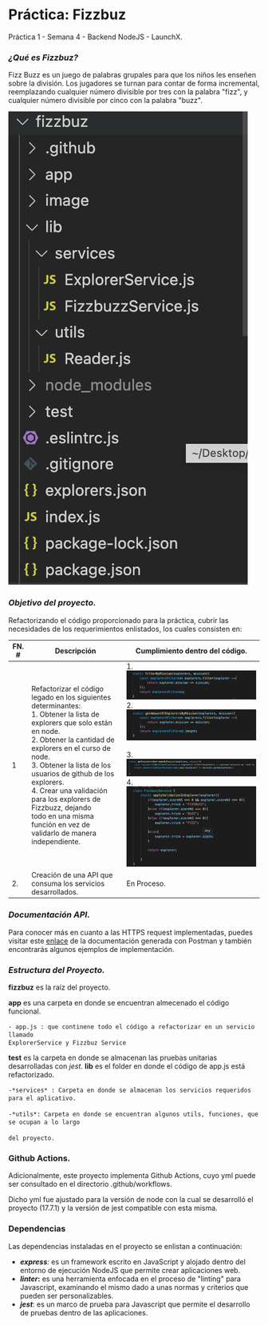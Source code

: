 # Práctica: Fizzbuz

Práctica 1 - Semana 4 - Backend NodeJS - LaunchX.

### ***¿Qué es Fizzbuz?***

Fizz Buzz es un juego de palabras grupales para que los niños les enseñen sobre la división.
Los jugadores se turnan para contar de forma incremental, reemplazando cualquier número divisible por tres con la palabra "fizz", y cualquier número divisible por cinco con la palabra "buzz".

![1651199366187.png](image/README/1651199366187.png)

### ***Objetivo del proyecto.***

Refactorizando el código proporcionado para la práctica, cubrir las necesidades de los requerimientos enlistados, los cuales consisten en:

| FN. # | Descripción                                                                                                                                                                                                                                                                                                                                                                                                               | Cumplimiento dentro del código.                                                                                                                                                                                                                     |
| ----- | -------------------------------------------------------------------------------------------------------------------------------------------------------------------------------------------------------------------------------------------------------------------------------------------------------------------------------------------------------------------------------------------------------------------------- | ---------------------------------------------------------------------------------------------------------------------------------------------------------------------------------------------------------------------------------------------------- |
| 1     | Refactorizar el código legado en los siguientes<br />determinantes:<br />1. Obtener la lista de explorers que solo están en node.<br />2. Obtener la cantidad de explorers en el curso de node.<br />3. Obtener la lista de los usuarios de github de los explorers.<br />4. Crear una validación para los explorers de Fizzbuzz, dejando <br />todo en una misma función en vez de validarlo de manera independiente. | 1.![1651198341851.png](image/README/1651198341851.png)<br />2.![1651198355460.png](image/README/1651198355460.png)<br /><br />3.<br />![1651198400587.png](image/README/1651198400587.png)<br />4.<br />![1651198311220.png](image/README/1651198311220.png) |
| 2.    | Creación de una API que consuma los servicios desarrollados.                                                                                                                                                                                                                                                                                                                                                              | En Proceso.                                                                                                                                                                                                                                          |

### ***Documentación API.***

Para conocer más en cuanto a las HTTPS request implementadas, puedes visitar este [enlace]() de la documentación generada con Postman y también encontrarás algunos ejemplos de implementación.

### ***Estructura del Proyecto.***

**fizzbuz** es la raíz del proyecto.

**app** es una carpeta en donde se encuentran almecenado el código funcional.

    - app.js : que continene todo el código a refactorizar en un servicio llamado
	ExplorerService y Fizzbuz Service

**test** es la carpeta en donde se almacenan las pruebas unitarias desarrolladas con *jest*.
**lib** es el folder en donde el código de app.js está refactorizado.

    -*services* : Carpeta en donde se almacenan los servicios requeridos para el aplicativo.

    -*utils*: Carpeta en donde se encuentran algunos utils, funciones, que se ocupan a lo largo

    del proyecto.

### Github Actions.

Adicionalmente, este proyecto implementa Github Actions, cuyo yml puede ser consultado en el directorio .github/workflows.

Dicho yml fue ajustado para la versión de node con la cual se desarrolló el proyecto (17.7.1) y la versión de jest compatible con esta misma.

### **Dependencias**

Las dependencias instaladas en el proyecto se enlistan a continuación:

* ***express**:* es un framework escrito en JavaScript y alojado dentro del entorno de ejecución NodeJS que permite crear aplicaciones web.
* ***linter*:** es una herramienta enfocada en el proceso de "linting" para Javascript, examinando el mismo dado a unas normas y criterios que pueden ser personalizables.
* ***jest***: es un marco de prueba para Javascript que permite el desarrollo de pruebas dentro de las aplicaciones.
